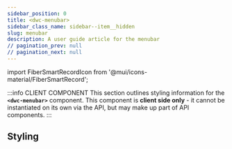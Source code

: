```yaml
---
sidebar_position: 0
title: <dwc-menubar>
sidebar_class_name: sidebar--item__hidden
slug: menubar
description: A user guide article for the menubar
// pagination_prev: null
// pagination_next: null
---
```


import FiberSmartRecordIcon from '@mui/icons-material/FiberSmartRecord';

<DocChip chip='shadow' />

:::info CLIENT COMPONENT
This section outlines styling information for the **`<dwc-menubar>`** component. This component is **client side only** - it cannot be instantiated on its own via the API, but may make up part of API components.
:::

## Styling

<TableBuilder name="dwc-menubar" />


